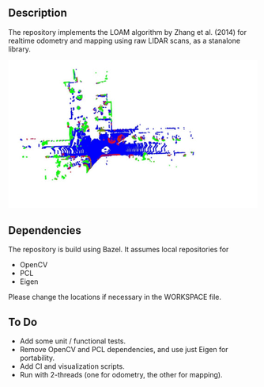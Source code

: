 ## Description

The repository implements the LOAM algorithm by Zhang et al. (2014) for realtime odometry and mapping using raw LIDAR scans, as a stanalone library.

![](docs/animation.gif)

## Dependencies

The repository is build using Bazel. It assumes local repositories for

- OpenCV
- PCL
- Eigen

Please change the locations if necessary in the WORKSPACE file.

## To Do

- Add some unit / functional tests.
- Remove OpenCV and PCL dependencies, and use just Eigen for portability.
- Add CI and visualization scripts.
- Run with 2-threads (one for odometry, the other for mapping).